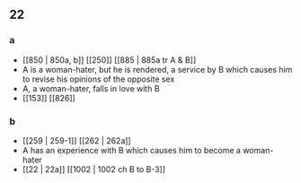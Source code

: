 ## 22
### a
- [[850 | 850a, b]] [[250]] [[885 | 885a tr A &amp; B]] 
- A is a woman-hater, but he is rendered, a service by B which causes him to revise his opinions of the opposite sex
- A, a woman-hater, falls in love with B
- [[153]] [[826]] 

### b
- [[259 | 259-1]] [[262 | 262a]] 
- A has an experience with B which causes him to become a woman-hater
- [[22 | 22a]] [[1002 | 1002 ch B to B-3]] 

